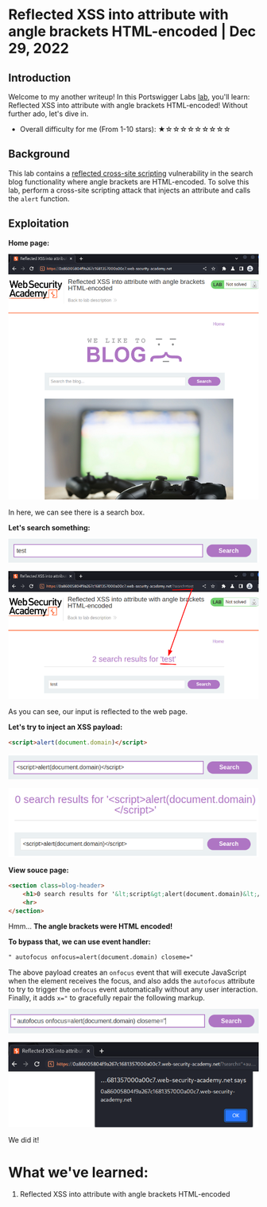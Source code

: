 # Reflected XSS into attribute with angle brackets HTML-encoded | Dec 29, 2022

## Introduction

Welcome to my another writeup! In this Portswigger Labs [lab](https://portswigger.net/web-security/cross-site-scripting/contexts/lab-attribute-angle-brackets-html-encoded), you'll learn: Reflected XSS into attribute with angle brackets HTML-encoded! Without further ado, let's dive in.

- Overall difficulty for me (From 1-10 stars): ★☆☆☆☆☆☆☆☆☆

## Background

This lab contains a [reflected cross-site scripting](https://portswigger.net/web-security/cross-site-scripting/reflected) vulnerability in the search blog functionality where angle brackets are HTML-encoded. To solve this lab, perform a cross-site scripting attack that injects an attribute and calls the `alert` function.

## Exploitation

**Home page:**

![](https://raw.githubusercontent.com/siunam321/CTF-Writeups/main/Portswigger-Labs/Cross-Site-Scripting/XSS-7/images/Pasted%20image%2020221229063403.png)

In here, we can see there is a search box.

**Let's search something:**

![](https://raw.githubusercontent.com/siunam321/CTF-Writeups/main/Portswigger-Labs/Cross-Site-Scripting/XSS-7/images/Pasted%20image%2020221229063454.png)

![](https://raw.githubusercontent.com/siunam321/CTF-Writeups/main/Portswigger-Labs/Cross-Site-Scripting/XSS-7/images/Pasted%20image%2020221229063517.png)

As you can see, our input is reflected to the web page.

**Let's try to inject an XSS payload:**
```html
<script>alert(document.domain)</script>
```

![](https://raw.githubusercontent.com/siunam321/CTF-Writeups/main/Portswigger-Labs/Cross-Site-Scripting/XSS-7/images/Pasted%20image%2020221229063612.png)

![](https://raw.githubusercontent.com/siunam321/CTF-Writeups/main/Portswigger-Labs/Cross-Site-Scripting/XSS-7/images/Pasted%20image%2020221229063628.png)

**View souce page:**
```html
<section class=blog-header>
    <h1>0 search results for '&lt;script&gt;alert(document.domain)&lt;/script&gt;'</h1>
    <hr>
</section>
```

Hmm... **The angle brackets were HTML encoded!**

**To bypass that, we can use event handler:**
```html
" autofocus onfocus=alert(document.domain) closeme="
```

The above payload creates an `onfocus` event that will execute JavaScript when the element receives the focus, and also adds the `autofocus` attribute to try to trigger the `onfocus` event automatically without any user interaction. Finally, it adds `x="` to gracefully repair the following markup.

![](https://raw.githubusercontent.com/siunam321/CTF-Writeups/main/Portswigger-Labs/Cross-Site-Scripting/XSS-7/images/Pasted%20image%2020221229065234.png)

![](https://raw.githubusercontent.com/siunam321/CTF-Writeups/main/Portswigger-Labs/Cross-Site-Scripting/XSS-7/images/Pasted%20image%2020221229065241.png)

We did it!

# What we've learned:

1. Reflected XSS into attribute with angle brackets HTML-encoded